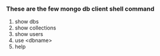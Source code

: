 
### These are the few mongo db client shell command

1. show dbs
2. show collections
3. show users
4. use &lt;dbname&gt;
5. help

